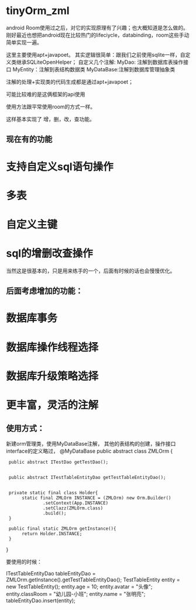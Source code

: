 # tinyOrm_zml
android Room使用过之后，对它的实现原理有了兴趣；也大概知道是怎么做的。
刚好最近也想把android现在比较热门的lifeciycle，databinding，room这些手动简单实现一遍。

这里主要使用apt+javapoet。
其实逻辑很简单：跟我们之前使用sqlite一样，自定义类继承SQLiteOpenHelper；
自定义几个注解:
MyDao: 注解到数据库表操作接口
MyEntity：注解到表结构数据类
MyDataBase:注解到数据库管理抽象类

注解的处理+实现类的代码生成都是通过apt+javapoet；

可能比较难的是这俩框架的api使用

使用方法跟平常使用room的方式一样。

这样基本实现了 增，删，改，查功能。
## 现在有的功能
# 支持自定义sql语句操作
# 多表
# 自定义主键
# sql的增删改查操作


当然这是很基本的，只是用来练手的一个，后面有时候的话也会慢慢优化。

## 后面考虑增加的功能：
# 数据库事务
# 数据库操作线程选择
# 数据库升级策略选择
# 更丰富，灵活的注解

## 使用方式：
新建orm管理类，使用MyDataBase注解，
其他的表结构的创建，操作接口interface的定义略过，
@MyDataBase
public abstract class ZMLOrm {

     public abstract ITestDao getTestDao();


     public abstract ITestTableEntityDao getTestTableEntityDao();


     private static final class Holder{
          static final ZMLOrm INSTANCE = (ZMLOrm) new Orm.Builder()
                  .setContext(App.INSTANCE)
                  .setClazz(ZMLOrm.class)
                  .build();
     }

     public final static ZMLOrm getInstance(){
          return Holder.INSTANCE;
     }
}

要使用的时候：

ITestTableEntityDao tableEntityDao = ZMLOrm.getInstance().getTestTableEntityDao();
                TestTableEntity entity = new TestTableEntity();
                entity.age = 10;
                entity.avatar = "头像";
                entity.classRoom = "幼儿园-小班";
                entity.name = "张明亮";
                tableEntityDao.insert(entity);

